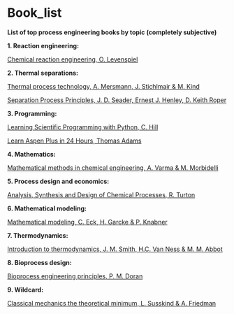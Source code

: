 # Book_list
**List of top process engineering books by topic (completely subjective)**

**1. Reaction engineering:**

[Chemical reaction engineering, O. Levenspiel]( https://www.wiley-vch.de/de/fachgebiete/ingenieurwesen/chemical-reaction-engineering-978-0-471-25424-9) 

**2. Thermal separations:**

[Thermal process technology, A. Mersmann, J. Stichlmair & M. Kind](https://www.lehmanns.de/shop/wirtschaft/22734958-9783642125256-thermal-separation-technology)

[Separation Process Principles,  J. D. Seader, Ernest J. Henley, D. Keith Roper](https://www.amazon.com/Separation-Process-Principles-Applications-Simulators/dp/0470481838)


**3. Programming:**

[Learning Scientific Programming with Python, C. Hill](https://www.cambridge.org/core/books/learning-scientific-programming-with-python/3D264483BC7B380A3059B3861C661237) 

[Learn Aspen Plus in 24 Hours, Thomas Adams](https://www.amazon.de/-/en/Thomas-Adams/dp/126011645X)

**4. Mathematics:**

[Mathematical methods in chemical engineering, A. Varma & M. Morbidelli](https://www.waterstones.com/book/mathematical-methods-in-chemical-engineering/arvind-varma/massimo-morbidelli/9780195098211)

**5. Process design and economics:**

[Analysis, Synthesis and Design of Chemical Processes, R. Turton](https://www.lehmanns.de/shop/technik/39289638-9780134177403-analysis-synthesis-and-design-of-chemical-processes)

**6. Mathematical modeling:**

[Mathematical modeling, C. Eck, H. Garcke & P. Knabner](https://link.springer.com/book/10.1007/978-3-662-54335-1)

**7. Thermodynamics:**

[Introduction to thermodynamics, J. M. Smith, H.C. Van Ness & M. M. Abbot](https://www.amazon.de/Introduction-Chemical-Engineering-Thermodynamics-Taschenbuch/dp/B011MDWV2S)

**8. Bioprocess design:**

[Bioprocess engineering principles, P. M. Doran](https://books.google.de/books/about/Bioprocess_Engineering_Principles.html?id=wZSylDhgEXMC&redir_esc=y)

**9. Wildcard:**

[Classical mechanics the theoretical minimum, L. Susskind & A. Friedman](https://www.amazon.de/-/en/Leonard-Susskind/dp/0141976225)
